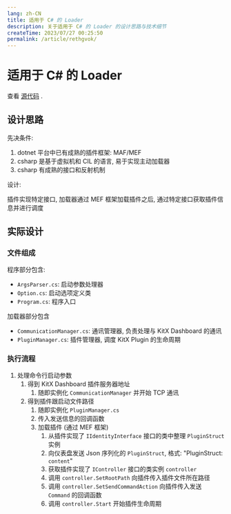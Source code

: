 ```yaml
---
lang: zh-CN
title: 适用于 C# 的 Loader
description: 关于适用于 C# 的 Loader 的设计思路与技术细节
createTime: 2023/07/27 00:25:50
permalink: /article/rethgvok/
---
```


# 适用于 C# 的 Loader

查看 [源代码](https://github.com/Crequency/KitX-Loaders/tree/main/KitX.Loader.CSharp) .

## 设计思路

先决条件:

1. dotnet 平台中已有成熟的插件框架: MAF/MEF
2. csharp 是基于虚拟机和 CIL 的语言, 易于实现主动加载器
3. csharp 有成熟的接口和反射机制

设计:

插件实现特定接口, 加载器通过 MEF 框架加载插件之后, 通过特定接口获取插件信息并进行调度

## 实际设计

### 文件组成

程序部分包含:

- `ArgsParser.cs`: 启动参数处理器
- `Option.cs`: 启动选项定义类
- `Program.cs`: 程序入口

加载器部分包含

- `CommunicationManager.cs`: 通讯管理器, 负责处理与 KitX Dashboard 的通讯
- `PluginManager.cs`: 插件管理器, 调度 KitX Plugin 的生命周期

### 执行流程

1. 处理命令行启动参数
   1. 得到 KitX Dashboard 插件服务器地址
      1. 随即实例化 `CommunicationManager` 并开始 TCP 通讯
   2. 得到插件跟启动文件路径
      1. 随即实例化 `PluginManager.cs`
      2. 传入发送信息的回调函数
      3. 加载插件 (通过 MEF 框架)
         1. 从插件实现了 `IIdentityInterface` 接口的类中整理 `PluginStruct` 实例
         2. 向仪表盘发送 Json 序列化的 `PluginStruct`, 格式: "PluginStruct: `content`"
         3. 获取插件实现了 `IController` 接口的类实例 `controller`
         4. 调用 `controller.SetRootPath` 向插件传入插件文件所在路径
         5. 调用 `controller.SetSendCommandAction` 向插件传入发送 `Command` 的回调函数
         6. 调用 `controller.Start` 开始插件生命周期

